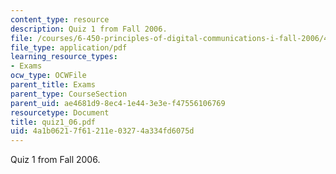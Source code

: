 ```yaml
---
content_type: resource
description: Quiz 1 from Fall 2006.
file: /courses/6-450-principles-of-digital-communications-i-fall-2006/4a1b06217f61211e03274a334fd6075d_quiz1_06.pdf
file_type: application/pdf
learning_resource_types:
- Exams
ocw_type: OCWFile
parent_title: Exams
parent_type: CourseSection
parent_uid: ae4681d9-8ec4-1e44-3e3e-f47556106769
resourcetype: Document
title: quiz1_06.pdf
uid: 4a1b0621-7f61-211e-0327-4a334fd6075d
---
```

Quiz 1 from Fall 2006.

